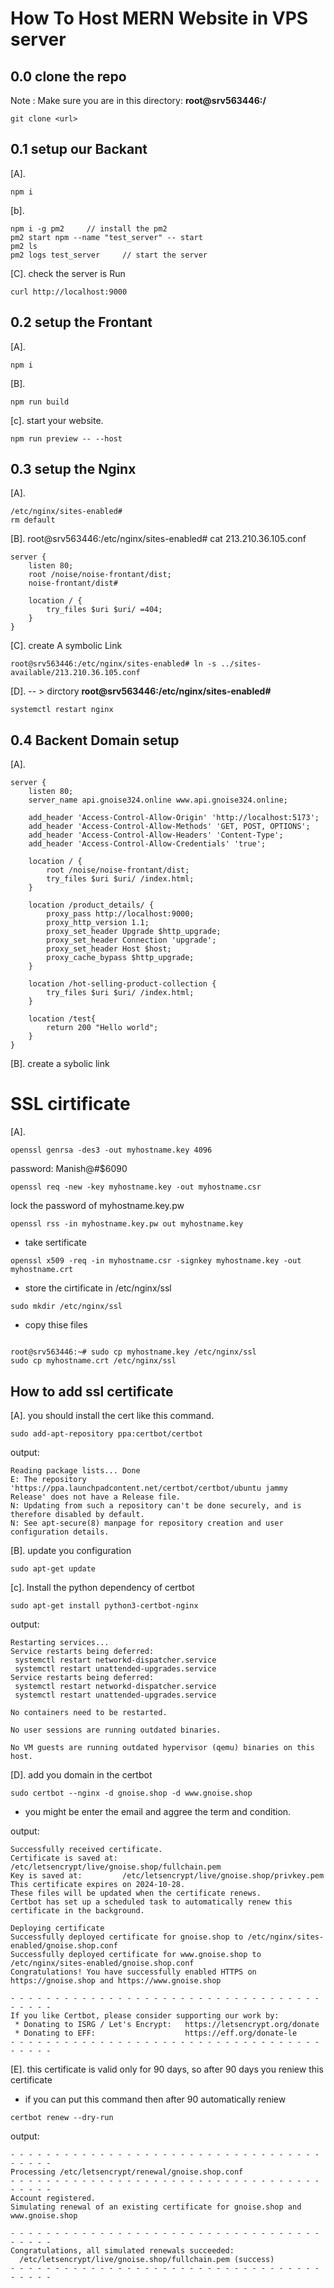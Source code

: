 # How To Host MERN Website in VPS server 

## 0.0 clone the repo 

Note : Make sure you are in this directory: **root@srv563446:/**

```
git clone <url>
```

## 0.1 setup our Backant 

[A].
```
npm i
```
[b].
```
npm i -g pm2     // install the pm2
pm2 start npm --name "test_server" -- start
pm2 ls
pm2 logs test_server     // start the server
```

[C]. check the server is Run 
```
curl http://localhost:9000
```


## 0.2 setup the Frontant 

[A].
```
npm i
```
[B].
```
npm run build

```
[c].   start your website. 
```
npm run preview -- --host
```


## 0.3 setup the Nginx 

[A].
```
/etc/nginx/sites-enabled# 
rm default 
```

[B].  root@srv563446:/etc/nginx/sites-enabled# cat 213.210.36.105.conf
```
server {
    listen 80;
    root /noise/noise-frontant/dist;
    noise-frontant/dist#

    location / {
        try_files $uri $uri/ =404;
    }
}
```

[C].  create A symbolic Link
```
root@srv563446:/etc/nginx/sites-enabled# ln -s ../sites-available/213.210.36.105.conf
```

[D]. 
-- > dirctory **root@srv563446:/etc/nginx/sites-enabled#**

```
systemctl restart nginx
```

## 0.4 Backent Domain setup 

[A].
```
server {
    listen 80;
    server_name api.gnoise324.online www.api.gnoise324.online;

    add_header 'Access-Control-Allow-Origin' 'http://localhost:5173';
    add_header 'Access-Control-Allow-Methods' 'GET, POST, OPTIONS';
    add_header 'Access-Control-Allow-Headers' 'Content-Type';
    add_header 'Access-Control-Allow-Credentials' 'true';

    location / {
        root /noise/noise-frontant/dist;
        try_files $uri $uri/ /index.html;
    }

    location /product_details/ {
        proxy_pass http://localhost:9000;
        proxy_http_version 1.1;
        proxy_set_header Upgrade $http_upgrade;
        proxy_set_header Connection 'upgrade';
        proxy_set_header Host $host;
        proxy_cache_bypass $http_upgrade;
    }

    location /hot-selling-product-collection {
        try_files $uri $uri/ /index.html;
    }

    location /test{
        return 200 "Hello world";
    }
}
```

[B].
create a sybolic link 




# SSL cirtificate 

[A].

```
openssl genrsa -des3 -out myhostname.key 4096 
```
password: Manish@#$6090


```
openssl req -new -key myhostname.key -out myhostname.csr
```


lock the password of myhostname.key.pw
```
openssl rss -in myhostname.key.pw out myhostname.key
```


- take sertificate 
```
openssl x509 -req -in myhostname.csr -signkey myhostname.key -out myhostname.crt

```

- store the cirtificate in /etc/nginx/ssl

```
sudo mkdir /etc/nginx/ssl
```

- copy thise files 

```

root@srv563446:~# sudo cp myhostname.key /etc/nginx/ssl
sudo cp myhostname.crt /etc/nginx/ssl
```



## How to add ssl certificate 


[A]. you should install the cert like this command.
```
sudo add-apt-repository ppa:certbot/certbot
```

output: 
```
Reading package lists... Done
E: The repository 'https://ppa.launchpadcontent.net/certbot/certbot/ubuntu jammy Release' does not have a Release file.
N: Updating from such a repository can't be done securely, and is therefore disabled by default.
N: See apt-secure(8) manpage for repository creation and user configuration details.
```

[B]. update you configuration 

```
sudo apt-get update
```


[c]. Install the python dependency of certbot 
```
sudo apt-get install python3-certbot-nginx
```
output: 
```
Restarting services...
Service restarts being deferred:
 systemctl restart networkd-dispatcher.service
 systemctl restart unattended-upgrades.service
Service restarts being deferred:
 systemctl restart networkd-dispatcher.service
 systemctl restart unattended-upgrades.service

No containers need to be restarted.

No user sessions are running outdated binaries.

No VM guests are running outdated hypervisor (qemu) binaries on this host.
```

[D].  add you domain in the certbot
```
sudo certbot --nginx -d gnoise.shop -d www.gnoise.shop
```
- you might be enter the email and aggree the term and condition.


output: 
```
Successfully received certificate.
Certificate is saved at: /etc/letsencrypt/live/gnoise.shop/fullchain.pem
Key is saved at:         /etc/letsencrypt/live/gnoise.shop/privkey.pem
This certificate expires on 2024-10-28.
These files will be updated when the certificate renews.
Certbot has set up a scheduled task to automatically renew this certificate in the background.

Deploying certificate
Successfully deployed certificate for gnoise.shop to /etc/nginx/sites-enabled/gnoise.shop.conf
Successfully deployed certificate for www.gnoise.shop to /etc/nginx/sites-enabled/gnoise.shop.conf
Congratulations! You have successfully enabled HTTPS on https://gnoise.shop and https://www.gnoise.shop

- - - - - - - - - - - - - - - - - - - - - - - - - - - - - - - - - - - - - - - -
If you like Certbot, please consider supporting our work by:
 * Donating to ISRG / Let's Encrypt:   https://letsencrypt.org/donate
 * Donating to EFF:                    https://eff.org/donate-le
- - - - - - - - - - - - - - - - - - - - - - - - - - - - - - - - - - - - - - - -
```


[E]. this certificate is valid only for 90 days, so after 90 days you reniew this certificate 
- if you can put this command then after 90 automatically reniew 

```
certbot renew --dry-run
```
output: 
```
- - - - - - - - - - - - - - - - - - - - - - - - - - - - - - - - - - - - - - - -
Processing /etc/letsencrypt/renewal/gnoise.shop.conf
- - - - - - - - - - - - - - - - - - - - - - - - - - - - - - - - - - - - - - - -
Account registered.
Simulating renewal of an existing certificate for gnoise.shop and www.gnoise.shop

- - - - - - - - - - - - - - - - - - - - - - - - - - - - - - - - - - - - - - - -
Congratulations, all simulated renewals succeeded:
  /etc/letsencrypt/live/gnoise.shop/fullchain.pem (success)
- - - - - - - - - - - - - - - - - - - - - - - - - - - - - - - - - - - - - - - -
```